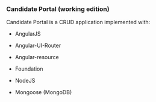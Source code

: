 ### Candidate Portal (working edition)

Candidate Portal is a CRUD application implemented with:
* AngularJS
* Angular-UI-Router 
* Angular-resource

* Foundation

* NodeJS
* Mongoose (MongoDB)
